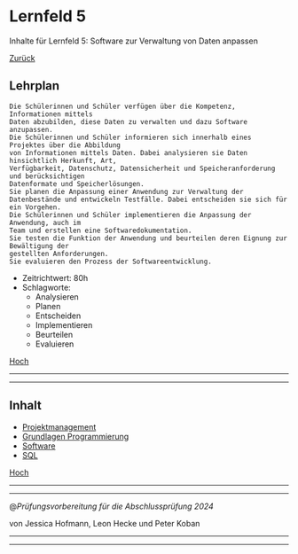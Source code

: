 # Lernfeld 5

Inhalte für Lernfeld 5: Software zur Verwaltung von Daten
anpassen

[Zurück](/README.md)

## Lehrplan

```Text
Die Schülerinnen und Schüler verfügen über die Kompetenz, Informationen mittels
Daten abzubilden, diese Daten zu verwalten und dazu Software anzupassen.
Die Schülerinnen und Schüler informieren sich innerhalb eines Projektes über die Abbildung
von Informationen mittels Daten. Dabei analysieren sie Daten hinsichtlich Herkunft, Art,
Verfügbarkeit, Datenschutz, Datensicherheit und Speicheranforderung und berücksichtigen
Datenformate und Speicherlösungen.
Sie planen die Anpassung einer Anwendung zur Verwaltung der Datenbestände und entwickeln Testfälle. Dabei entscheiden sie sich für ein Vorgehen.
Die Schülerinnen und Schüler implementieren die Anpassung der Anwendung, auch im
Team und erstellen eine Softwaredokumentation.
Sie testen die Funktion der Anwendung und beurteilen deren Eignung zur Bewältigung der
gestellten Anforderungen.
Sie evaluieren den Prozess der Softwareentwicklung. 
```

- Zeitrichtwert: 80h
- Schlagworte:
  - Analysieren
  - Planen
  - Entscheiden
  - Implementieren
  - Beurteilen
  - Evaluieren

[Hoch](#lernfeld-5)

---
---

## Inhalt

- [Projektmanagement](/LF05/pages/projektmanagement.md)
- [Grundlagen Programmierung](/LF05/pages/grula-programmierung.md)
- [Software](/LF05/pages/software.md)
- [SQL](/LF05/pages/sql.md)

[Hoch](#lernfeld-5)

---
---

@_Prüfungsvorbereitung für die Abschlussprüfung 2024_

von Jessica Hofmann, Leon Hecke und Peter Koban

---
---
